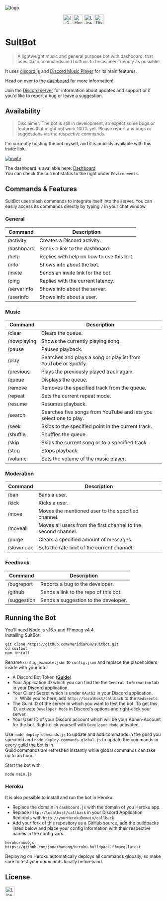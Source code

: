 ![logo](https://repository-images.githubusercontent.com/406747355/0c0fcbbd-8dab-4259-a5d6-d8cc5069ef37)
<p align="center">
<a href="https://github.com/standard/standard"><img alt="JS Standard" src="https://cdn.rawgit.com/standard/standard/master/badge.svg" height=30></a>
<a href="https://www.heroku.com"><img alt="Heroku" src="https://img.shields.io/static/v1?label=Hosted with&message=Heroku&color=7056bf&style=for-the-badge&logo=heroku" height=30></a>
<a href="https://github.com/MeridianGH/suitbot/blob/main/LICENSE.md"><img alt="License" src="https://img.shields.io/github/license/MeridianGH/suitbot?logo=apache&style=for-the-badge" height=30></a>
<a href="https://discord.gg/qX2CBrrUpf"><img alt="Discord" src="https://shields.io/discord/610498937874546699?style=for-the-badge&logo=discord&label=discord" height=30></a>
</p>

# SuitBot

> A lightweight music and general purpose bot with dashboard, that uses slash commands and buttons to be as user-friendly as possible!

It uses [discord.js](https://discord.js.org/) and [Discord Music Player](https://discord-music-player.js.org/) for its main features.

Head on over to the [dashboard](https://suitbot.xyz) for more information!

Join the [Discord server](https://discord.gg/qX2CBrrUpf) for information about updates and support or if you'd like to report a bug or leave a suggestion.

## Availability
> Disclaimer: The bot is still in development, so expect some bugs or features that might not work 100% yet. Please report any bugs or suggestions via the respective commands.

I'm currently hosting the bot myself, and it is publicly available with this invite link:

[![invite](https://img.shields.io/static/v1?style=for-the-badge&logo=discord&label=&labelColor=212121&message=Invite&color=212121)](https://discord.com/oauth2/authorize?client_id=887122733010411611&scope=bot%20applications.commands&permissions=2167425024)

The dashboard is available here: [Dashboard](https://suitbot.xyz)\
You can check the current status to the right under `Environments`.


## Commands & Features
SuitBot uses slash commands to integrate itself into the server. You can easily access its commands directly by typing `/` in your chat window.

### General
Command      | Description
------------ | ---
/activity    | Creates a Discord activity.
/dashboard   | Sends a link to the dashboard.
/help        | Replies with help on how to use this bot.
/info        | Shows info about the bot.
/invite      | Sends an invite link for the bot.
/ping        | Replies with the current latency.
/serverinfo  | Shows info about the server.
/userinfo    | Shows info about a user.

### Music
Command      | Description
------------ | ---
/clear       | Clears the queue.
/nowplaying  | Shows the currently playing song.
/pause       | Pauses playback.
/play        | Searches and plays a song or playlist from YouTube or Spotify.
/previous    | Plays the previously played track again.
/queue       | Displays the queue.
/remove      | Removes the specified track from the queue.
/repeat      | Sets the current repeat mode.
/resume      | Resumes playback.
/search      | Searches five songs from YouTube and lets you select one to play.
/seek        | Skips to the specified point in the current track.
/shuffle     | Shuffles the queue.
/skip        | Skips the current song or to a specified track.
/stop        | Stops playback.
/volume      | Sets the volume of the music player.

### Moderation
Command      | Description
------------ | ---
/ban         | Bans a user.
/kick        | Kicks a user.
/move        | Moves the mentioned user to the specified channel.
/moveall     | Moves all users from the first channel to the second channel.
/purge       | Clears a specified amount of messages.
/slowmode    | Sets the rate limit of the current channel.

### Feedback
Command      | Description
------------ | ---
/bugreport   | Reports a bug to the developer.
/github      | Sends a link to the repo of this bot.
/suggestion  | Sends a suggestion to the developer.



## Running the Bot
You'll need Node.js v16.x and FFmpeg v4.4.\
Installing SuitBot:

```shell
git clone https://github.com/MeridianGH/suitbot.git
cd suitbot
npm install
```
Rename `config_example.json` to `config.json` and replace the placeholders inside with your info:
- A Discord Bot Token (**[Guide](https://discordjs.guide/preparations/setting-up-a-bot-application.html#creating-your-bot)**)
- Your Application ID which you can find the the `General Information` tab in your Discord application.
- Your Client Secret which is under `OAuth2` in your Discord application. 
  - While you're here, add `http://localhost/callback` to the `Redirects`.
- The Guild ID of the server in which you want to test the bot. To get this ID, activate `Developer Mode` in Discord's options and right-click your server.
- Your User ID of your Discord account which will be your Admin-Account for the bot. Right-click yourself with `Developer Mode` activated.

Use `node deploy-commands.js` to update and add commands in the guild you specified and `node deploy-commands-global.js` to update the commands in every guild the bot is in.\
Guild commands are refreshed instantly while global commands can take up to an hour.

Start the bot with
```shell
node main.js
```

### Heroku
It is also possible to install and run the bot in Heroku.
- Replace the domain in `dashboard.js` with the domain of you Heroku app.
- Replace `http://localhost/callback` in your Discord Application Redirects with `http://yourHerokuDomain/callback`
- Add your fork of this repository as a GitHub source, add the buildpacks listed below and place your config information with their respective names in the config vars.
```
heroku/nodejs
https://github.com/jonathanong/heroku-buildpack-ffmpeg-latest
```

Deploying on Heroku automatically deploys all commands globally, so make sure to test your commands locally beforehand.

## License
<a href="https://github.com/MeridianGH/suitbot/blob/main/LICENSE.md"><img alt="License" src="https://img.shields.io/github/license/MeridianGH/suitbot?logo=apache&style=for-the-badge" height=30></a>
